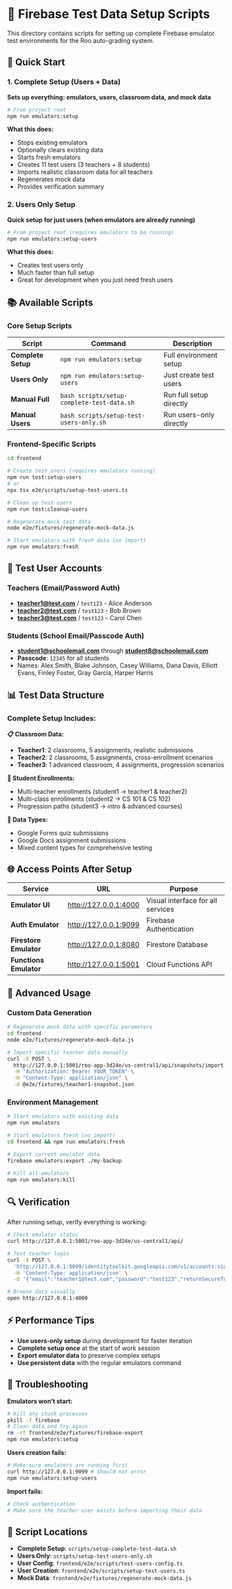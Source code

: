 # 🎯 Firebase Test Data Setup Scripts

This directory contains scripts for setting up complete Firebase emulator test environments for the Roo auto-grading system.

## 🚀 Quick Start

### 1. Complete Setup (Users + Data)
**Sets up everything: emulators, users, classroom data, and mock data**

```bash
# From project root
npm run emulators:setup
```

**What this does:**
- Stops existing emulators
- Optionally clears existing data
- Starts fresh emulators
- Creates 11 test users (3 teachers + 8 students)
- Imports realistic classroom data for all teachers
- Regenerates mock data
- Provides verification summary

### 2. Users Only Setup
**Quick setup for just users (when emulators are already running)**

```bash
# From project root (requires emulators to be running)
npm run emulators:setup-users
```

**What this does:**
- Creates test users only
- Much faster than full setup
- Great for development when you just need fresh users

## 📚 Available Scripts

### Core Setup Scripts

| Script | Command | Description |
|--------|---------|-------------|
| **Complete Setup** | `npm run emulators:setup` | Full environment setup |
| **Users Only** | `npm run emulators:setup-users` | Just create test users |
| **Manual Full** | `bash scripts/setup-complete-test-data.sh` | Run full setup directly |
| **Manual Users** | `bash scripts/setup-test-users-only.sh` | Run users-only directly |

### Frontend-Specific Scripts

```bash
cd frontend

# Create test users (requires emulators running)
npm run test:setup-users
# or
npx tsx e2e/scripts/setup-test-users.ts

# Clean up test users
npm run test:cleanup-users

# Regenerate mock test data
node e2e/fixtures/regenerate-mock-data.js

# Start emulators with fresh data (no import)
npm run emulators:fresh
```

## 👥 Test User Accounts

### Teachers (Email/Password Auth)
- **teacher1@test.com** / `test123` - Alice Anderson
- **teacher2@test.com** / `test123` - Bob Brown  
- **teacher3@test.com** / `test123` - Carol Chen

### Students (School Email/Passcode Auth)
- **student1@schoolemail.com** through **student8@schoolemail.com**
- **Passcode**: `12345` for all students
- Names: Alex Smith, Blake Johnson, Casey Williams, Dana Davis, Elliott Evans, Finley Foster, Gray Garcia, Harper Harris

## 📊 Test Data Structure

### Complete Setup Includes:

**📋 Classroom Data:**
- **Teacher1**: 2 classrooms, 5 assignments, realistic submissions
- **Teacher2**: 2 classrooms, 5 assignments, cross-enrollment scenarios  
- **Teacher3**: 1 advanced classroom, 4 assignments, progression scenarios

**🔗 Student Enrollments:**
- Multi-teacher enrollments (student1 → teacher1 & teacher2)
- Multi-class enrollments (student2 → CS 101 & CS 102)
- Progression paths (student3 → intro & advanced courses)

**📁 Data Types:**
- Google Forms quiz submissions
- Google Docs assignment submissions
- Mixed content types for comprehensive testing

## 🌐 Access Points After Setup

| Service | URL | Purpose |
|---------|-----|---------|
| **Emulator UI** | http://127.0.0.1:4000 | Visual interface for all services |
| **Auth Emulator** | http://127.0.0.1:9099 | Firebase Authentication |
| **Firestore Emulator** | http://127.0.0.1:8080 | Firestore Database |
| **Functions Emulator** | http://127.0.0.1:5001 | Cloud Functions API |

## 🔧 Advanced Usage

### Custom Data Generation

```bash
# Regenerate mock data with specific parameters
cd frontend
node e2e/fixtures/regenerate-mock-data.js

# Import specific teacher data manually
curl -X POST \
  http://127.0.0.1:5001/roo-app-3d24e/us-central1/api/snapshots/import \
  -H "Authorization: Bearer YOUR_TOKEN" \
  -H "Content-Type: application/json" \
  -d @e2e/fixtures/teacher1-snapshot.json
```

### Environment Management

```bash
# Start emulators with existing data
npm run emulators

# Start emulators fresh (no import)
cd frontend && npm run emulators:fresh

# Export current emulator data
firebase emulators:export ./my-backup

# Kill all emulators
npm run emulators:kill
```

## 🔍 Verification

After running setup, verify everything is working:

```bash
# Check emulator status
curl http://127.0.0.1:5001/roo-app-3d24e/us-central1/api/

# Test teacher login
curl -X POST \
  'http://127.0.0.1:9099/identitytoolkit.googleapis.com/v1/accounts:signInWithPassword?key=fake-api-key' \
  -H 'Content-Type: application/json' \
  -d '{"email":"teacher1@test.com","password":"test123","returnSecureToken":true}'

# Browse data visually
open http://127.0.0.1:4000
```

## ⚡ Performance Tips

- **Use users-only setup** during development for faster iteration
- **Complete setup once** at the start of work session
- **Export emulator data** to preserve complex setups
- **Use persistent data** with the regular emulators command

## 🐛 Troubleshooting

**Emulators won't start:**
```bash
# Kill any stuck processes
pkill -f firebase
# Clear data and try again
rm -rf frontend/e2e/fixtures/firebase-export
npm run emulators:setup
```

**Users creation fails:**
```bash
# Make sure emulators are running first
curl http://127.0.0.1:9099 # Should not error
npm run emulators:setup-users
```

**Import fails:**
```bash
# Check authentication
# Make sure the teacher user exists before importing their data
```

## 📝 Script Locations

- **Complete Setup**: `scripts/setup-complete-test-data.sh`
- **Users Only**: `scripts/setup-test-users-only.sh`
- **User Config**: `frontend/e2e/scripts/test-users-config.ts`
- **User Creation**: `frontend/e2e/scripts/setup-test-users.ts`
- **Mock Data**: `frontend/e2e/fixtures/regenerate-mock-data.js`